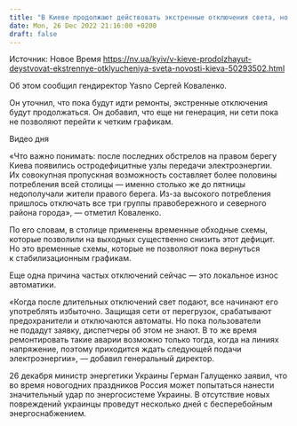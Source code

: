 ```yaml
---
title: "В Киеве продолжают действовать экстренные отключения света, но ситуация улучшилась — Yasno"
date: Mon, 26 Dec 2022 21:16:00 +0200
draft: false
---
```

Источник: Новое Время https://nv.ua/kyiv/v-kieve-prodolzhayut-deystvovat-ekstrennye-otklyucheniya-sveta-novosti-kieva-50293502.html


 Об этом сообщил гендиректор Yasno Сергей Коваленко.

Он уточнил, что пока будут идти ремонты, экстренные отключения будут продолжаться. Он добавил, что еще ни генерация, ни сети пока не позволяют перейти к четким графикам.

 Видео дня   

«Что важно понимать: после последних обстрелов на правом берегу Киева появились остродефицитные узлы передачи электроэнергии. Их совокупная пропускная возможность составляет более половины потребления всей столицы — именно столько же до пятницы недополучали жители правого берега. Из-за высокого потребления пришлось отключать все три группы правобережного и северного района города», — отметил Коваленко.

По его словам, в столице применены временные обходные схемы, которые позволили на выходных существенно снизить этот дефицит. Но это временные схемы, которые не позволяют пока вернуться к стабилизационным графикам.

Еще одна причина частых отключений сейчас — это локальное износ автоматики.

«Когда после длительных отключений свет подают, все начинают его употреблять избыточно. Защищая сети от перегрузок, срабатывают предохранители и отключаются автоматы. Но пока пользователи не подадут заявку, диспетчеры об этом не знают. В то же время ремонтировать такие аварии возможно только тогда, когда на линиях напряжение, поэтому приходится ждать следующей подачи электроэнергии», — добавил генеральный директор.

26 декабря министр энергетики Украины Герман Галущенко заявил, что во время новогодних праздников Россия может попытаться нанести значительный удар по энергосистеме Украины. В отсутствие новых повреждений украинцы проведут несколько дней с бесперебойным энергоснабжением.
